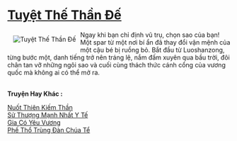 <a href="https://truyentiki.com/tuyet-the-than-de.31940/" title="Tuyệt Thế Thần Đế"><h1>Tuyệt Thế Thần Đế</h1></a><div style="display:table"><img align="right" style="float: left; padding: 10px;" src="https://truyentiki.com/a/img/str/src/31940.jpg" alt="Tuyệt Thế Thần Đế">Ngay khi bạn chỉ định vũ trụ, chọn sao của bạn! Một spar từ một nơi bí ẩn đã thay đổi vận mệnh của một cậu bé bị ruồng bỏ. Bắt đầu từ Luoshanzong, từng bước một, danh tiếng trở nên tráng lệ, nắm đấm xuyên qua bầu trời, đôi chân tan vỡ những ngôi sao và cuối cùng thách thức cánh cổng của vương quốc mà không ai có thể mở ra.</div><p><br><b>Truyện Hay Khác :</b></p><a href="https://truyentiki.com/nuot-thien-kiem-than.31939/" alt="Nuốt Thiên Kiếm Thần">Nuốt Thiên Kiếm Thần</a><br/><a href="https://wikitruyen.wordpress.com/2020/06/23/su-thuong-manh-nhat-y-te/" alt="Sử Thượng Mạnh Nhất Y Tế">Sử Thượng Mạnh Nhất Y Tế</a><br/><a href="https://www.scoop.it/topic/nownovels/p/4119282810/2020/06/20/truyen-gia-co-yeu-vuong" alt="Gia Có Yêu Vương">Gia Có Yêu Vương</a><br/><a href="https://github.com/nownovels/top500/tree/master/truyenhay/33546/" alt="Phế Thổ Trùng Đàn Chúa Tể">Phế Thổ Trùng Đàn Chúa Tể</a><br/>